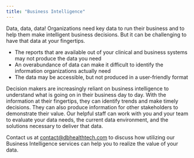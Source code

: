 ```yaml
---
title: "Business Intelligence"
---
```


Data, data, data! Organizations need key data to run their business and to help them make intelligent business decisions. But it can be challenging to have that data at your fingertips.

- The reports that are available out of your clinical and business systems may not produce the data you need
- An overabundance of data can make it difficult to identify the information organizations actually need
- The data may be accessible, but not produced in a user-friendly format

Decision makers are increasingly reliant on business intelligence to understand what is going on in their business day to day. With the information at their fingertips, they can identify trends and make timely decisions. They can also produce information for other stakeholders to demonstrate their value. Our helpful staff can work with you and your team to evaluate your data needs, the current data environment, and the solutions necessary to deliver that data.

Contact us at <contact@dbhealthtech.com> to discuss how utilizing our Business Intelligence services can help you to realize the value of your data.
